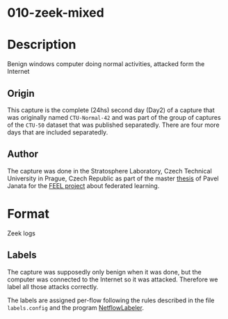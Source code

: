 # 010-zeek-mixed

# Description
Benign windows computer doing normal activities, attacked form the Internet

## Origin
This capture is the complete (24hs) second day (Day2) of a capture that was originally named `CTU-Normal-42` and was part of the group of captures of the `CTU-50` dataset that was published separatedly.
There are four more days that are included separatedly.

## Author
The capture was done in the Stratosphere Laboratory, Czech Technical University in Prague, Czech Republic as part of the master [thesis](https://dspace.cvut.cz/bitstream/handle/10467/107647/F3-DP-2023-Janata-Pavel-Master_Thesis_Pavel_Janata.pdf?sequence=-1&isAllowed=y) of Pavel Janata for the [FEEL project](https://github.com/stratosphereips/feel_project) about federated learning.


# Format
Zeek logs

## Labels
The capture was supposedly only benign when it was done, but the computer was connected to the Internet so it was attacked. Therefore we label all those attacks correctly.

The labels are assigned per-flow following the rules described in the file `labels.config` and the program [NetflowLabeler](https://github.com/stratosphereips/netflowlabeler).

